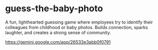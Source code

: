# guess-the-baby-photo
A fun, lighthearted guessing game where employees try to identify their colleagues from childhood or baby photos. Builds connection, sparks laughter, and creates a strong sense of community.

https://gemini.google.com/app/26533e3abb0f0791
